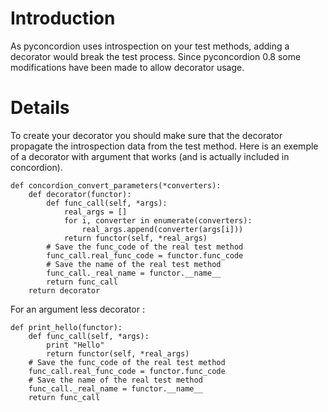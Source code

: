 # Introduction #

As pyconcordion uses introspection on your test methods, adding a decorator would break the test process. Since pyconcordion 0.8 some modifications have been made to allow decorator usage.


# Details #

To create your decorator you should make sure that the decorator propagate the introspection data from the test method. Here is an exemple of a decorator with argument that works (and is actually included in concordion).

```
def concordion_convert_parameters(*converters):
	def decorator(functor):
		def func_call(self, *args):
			real_args = []
			for i, converter in enumerate(converters):
				real_args.append(converter(args[i]))
			return functor(self, *real_args)
		# Save the func_code of the real test method
		func_call.real_func_code = functor.func_code
		# Save the name of the real test method
		func_call._real_name = functor.__name__
		return func_call
	return decorator
```

For an argument less decorator :

```
def print_hello(functor):
	def func_call(self, *args):
		print "Hello"
		return functor(self, *real_args)
	# Save the func_code of the real test method
	func_call.real_func_code = functor.func_code
	# Save the name of the real test method
	func_call._real_name = functor.__name__
	return func_call
```